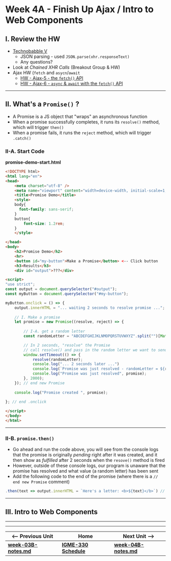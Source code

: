 # Week 4A - Finish Up Ajax / Intro to Web Components

## I. Review the HW
- [Technobabble V](https://github.com/tonethar/IGME-330-Master/blob/master/notes/HW-technobabble-5.md)
  - JSON parsing - used `JSON.parse(xhr.responseText)`
  - Any questions?
- Look at *Chained XHR Calls* (Breakout Group & HW)
- Ajax HW (`fetch` and `asycn`/`await`
  - [HW - Ajax-5 - the `fetch()` API](https://github.com/tonethar/IGME-330-Master/blob/master/notes/HW-ajax-5.md)
  - [HW - Ajax-6 - `async` & `await` with the `fetch()` API](https://github.com/tonethar/IGME-330-Master/blob/master/notes/HW-ajax-6.md)

<hr>
  
## II. What's a `Promise()` ?

- A Promise is a JS object that "wraps" an asynchronous function 
- When a promise successfully completes, it runs its `resolve()` method, which will trigger `then()`
- When a promise fails, it runs the `reject` method, which will trigger `.catch()`

### II-A. Start Code

**promise-demo-start.html**

```html
<!DOCTYPE html>
<html lang="en">
<head>
	<meta charset="utf-8" />
	<meta name="viewport" content="width=device-width, initial-scale=1, user-scalable=no">
	<title>Promise Demo</title>
	<style>
	body{
	  font-family: sans-serif;
	}
	button{
		font-size: 1.2rem;
	}
	</style>

</head>
<body>
	<h2>Promise Demo</h2>
	<hr>
	<button id="my-button">Make a Promise</button> <-- Click button
	<h3>Results</h3>
	<div id="output">???</div>

<script>
"use strict";
const output = document.querySelector("#output");
const myButton = document.querySelector("#my-button");

myButton.onclick = () => {
	output.innerHTML = "... waiting 2 seconds to resolve promise ...";
	
	// I. Make a promise
	let promise = new Promise((resolve, reject) => {
	
		// I-A. get a random letter
		const randomLetter = "ABCDEFGHIJKLNMOPQRSTUVWXYZ".split("")[Math.floor(Math.random() * 26)];

		// In 2 seconds, "resolve" the Promise
		// call resolve() and pass in the random letter we want to send when .then() runs
		window.setTimeout(() => {
			resolve(randomLetter);
			console.log("... 2 seconds later ...")
			console.log(`Promise was just resolved - randomLetter = ${randomLetter}`);
			console.log("Promise was just resolved", promise);
		}, 2000);
	}); // end new Promise
	
	console.log("Promise created ", promise);
	 
}; // end .onclick

</script>
</body>
</html>
```

<hr>

### II-B. `promise.then()`

- Go ahead and run the code above, you will see from the console logs that the promise is originally *pending* right after it was created, and it then show as *fulfilled* after 2 seconds when the `resove()` method is fired
- However, outside of these console logs, our program is unaware that the promise has resolved and what value (a random letter) has been sent
- Add the following code to the end of the promise (where there is a `// end new Promise` comment)

```js
.then(text => output.innerHTML = `Here's a letter: <b>${text}</b>`) // run if "resolved"
```

<hr>

## III. Intro to Web Components

<hr><hr>

| <-- Previous Unit | Home | Next Unit -->
| --- | --- | --- 
| [**week-03B-notes.md**](week-03B-notes.md)     |  [**IGME-330 Schedule**](../schedule.md) | [**week-04B-notes.md**](week-04B-notes.md)
